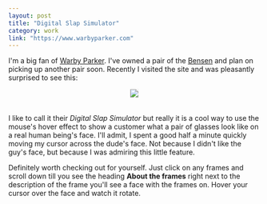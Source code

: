 ```yaml
---
layout: post
title: "Digital Slap Simulator"
category: work
link: "https://www.warbyparker.com"
---
```


I'm a big fan of [Warby Parker](https://www.warbyparker.com). I've owned a pair of the [Bensen](https://www.warbyparker.com/eyeglasses/men/bensen/whiskey-tortoise) and plan on picking up another pair soon. Recently I visited the site and was pleasantly surprised to see this:

<div style="text-align: center; margin-bottom: 2rem;">
  <img src="{{site.baseurl}}/assets/images/20160119-digital-slap.gif" style="border: 1px solid #f3f3f3; display: inline-block;">
</div>

I like to call it their *Digital Slap Simulator* but really it is a cool way to use the mouse's hover effect to show a customer what a pair of glasses look like on a real human being's face. I'll admit, I spent a good half a minute quickly moving my cursor across the dude's face. Not because I didn't like the guy's face, but because I was admiring this little feature.

Definitely worth checking out for yourself. Just click on any frames and scroll down till you see the heading **About the frames** right next to the description of the frame you'll see a face with the frames on. Hover your cursor over the face and watch it rotate.
